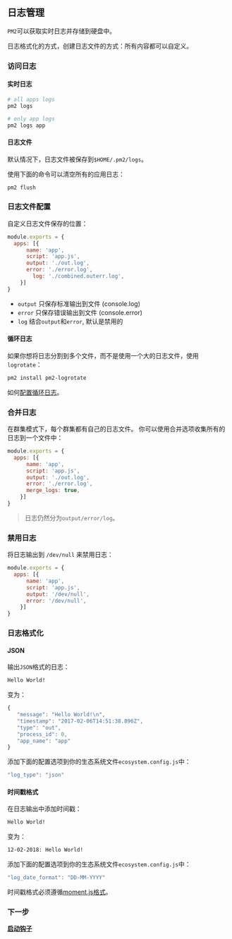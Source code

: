 ## 日志管理

`PM2`可以获取实时日志并存储到硬盘中。

日志格式化的方式，创建日志文件的方式：所有内容都可以自定义。

### 访问日志
#### 实时日志
```bash
# all apps logs
pm2 logs

# only app logs
pm2 logs app
```

#### 日志文件
默认情况下，日志文件被保存到`$HOME/.pm2/logs`。

使用下面的命令可以清空所有的应用日志：
```bash
pm2 flush
```

### 日志文件配置
自定义日志文件保存的位置：
```javascript
module.exports = {
  apps: [{
      name: 'app',
      script: 'app.js',
      output: './out.log',
      error: './error.log',
	    log: './combined.outerr.log',
    }]
}
```

- `output` 只保存标准输出到文件 (console.log)
- `error` 只保存错误输出到文件 (console.error)
- `log` 结合`output`和`error`, 默认是禁用的

#### 循环日志
如果你想将日志分割到多个文件，而不是使用一个大的日志文件，使用`logrotate`：
```bash
pm2 install pm2-logrotate
```

如何[配置循环日志]()。

### 合并日志
在群集模式下，每个群集都有自己的日志文件。 你可以使用合并选项收集所有的日志到一个文件中：
```javascript
module.exports = {
  apps: [{
      name: 'app',
      script: 'app.js',
      output: './out.log',
      error: './error.log',
      merge_logs: true,
    }]
}
```

> 日志仍然分为`output/error/log`。

### 禁用日志

将日志输出到 `/dev/null` 来禁用日志：
```javascript
module.exports = {
  apps: [{
      name: 'app',
      script: 'app.js',
      output: '/dev/null',
      error: '/dev/null',
    }]
}
```

### 日志格式化
#### JSON
输出`JSON`格式的日志：
```bash
Hello World!
```
变为：
```javascript
{
   "message": "Hello World!\n",
   "timestamp": "2017-02-06T14:51:38.896Z",
   "type": "out",
   "process_id": 0,
   "app_name": "app"
}
```

添加下面的配置选项到你的生态系统文件`ecosystem.config.js`中：
```javascript
"log_type": "json"
```

#### 时间戳格式
在日志输出中添加时间戳：
```bash
Hello World!
```

变为：
```bash
12-02-2018: Hello World!
```

添加下面的配置选项到你的生态系统文件`ecosystem.config.js`中：
```javascript
"log_date_format": "DD-MM-YYYY"
```

时间戳格式必须遵循[moment.js格式](https://momentjs.com/docs/#/parsing/string-format/)。

### 下一步

**[启动钩子](startup_hook.md)**